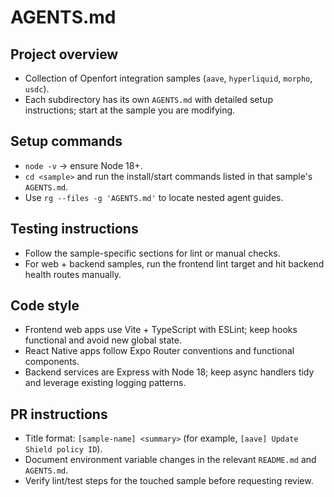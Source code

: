 # AGENTS.md

## Project overview
- Collection of Openfort integration samples (`aave`, `hyperliquid`, `morpho`, `usdc`).
- Each subdirectory has its own `AGENTS.md` with detailed setup instructions; start at the sample you are modifying.

## Setup commands
- `node -v` → ensure Node 18+.
- `cd <sample>` and run the install/start commands listed in that sample's `AGENTS.md`.
- Use `rg --files -g 'AGENTS.md'` to locate nested agent guides.

## Testing instructions
- Follow the sample-specific sections for lint or manual checks.
- For web + backend samples, run the frontend lint target and hit backend health routes manually.

## Code style
- Frontend web apps use Vite + TypeScript with ESLint; keep hooks functional and avoid new global state.
- React Native apps follow Expo Router conventions and functional components.
- Backend services are Express with Node 18; keep async handlers tidy and leverage existing logging patterns.

## PR instructions
- Title format: `[sample-name] <summary>` (for example, `[aave] Update Shield policy ID`).
- Document environment variable changes in the relevant `README.md` and `AGENTS.md`.
- Verify lint/test steps for the touched sample before requesting review.
